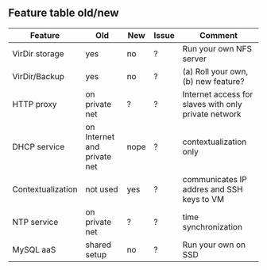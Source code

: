 ## Feature table old/new

| Feature | Old | New | Issue | Comment |
| ------- | --- | --- | ----- | ------- |
| VirDir storage | yes | no | ? | Run your own NFS server |
| VirDir/Backup  | yes | no | ? | (a) Roll your own, (b) new feature? |
| HTTP proxy | on private net | ? | ? | Internet access for slaves with only private network |
| DHCP service | on Internet and private net | nope | ? | contextualization only |
| Contextualization | not used | yes | ? | communicates IP addres and SSH keys to VM |
| NTP service | on private net | ? | ? | time synchronization |
| MySQL aaS | shared setup | no | ? | Run your own on SSD |